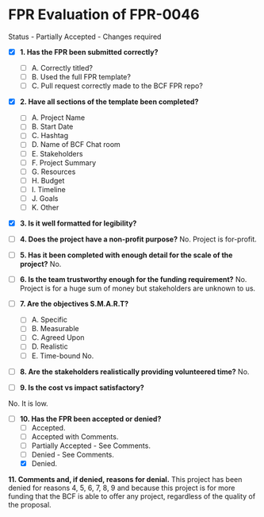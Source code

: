 
# FPR Evaluation of FPR-0046

Status - Partially Accepted - Changes required

- [x] **1. Has the FPR been submitted correctly?**
   - [ ] A. Correctly titled?
   - [ ] B. Used the full FPR template?
   - [ ] C. Pull request correctly made to the BCF FPR repo?

- [x] **2. Have all sections of the template been completed?**
   - [ ] A. Project Name
   - [ ] B. Start Date
   - [ ] C. Hashtag
   - [ ] D. Name of BCF Chat room
   - [ ] E. Stakeholders
   - [ ] F. Project Summary
   - [ ] G. Resources
   - [ ] H. Budget
   - [ ] I. Timeline
   - [ ] J. Goals
   - [ ] K. Other

- [x] **3. Is it well formatted for legibility?**

- [ ] **4. Does the project have a non-profit purpose?**
No. Project is for-profit.

- [ ] **5. Has it been completed with enough detail for the scale of the project?**
No.

- [ ] **6. Is the team trustworthy enough for the funding requirement?**
No. Project is for a huge sum of money but stakeholders are unknown to us.

- [ ] **7. Are the objectives S.M.A.R.T?**
   - [ ] A. Specific
   - [ ] B. Measurable
   - [ ] C. Agreed Upon
   - [ ] D. Realistic
   - [ ] E. Time-bound
No.

- [ ] **8. Are the stakeholders realistically providing volunteered time?**
No.

- [ ] **9. Is the cost vs impact satisfactory?**

No. It is low.

- [ ] **10. Has the FPR been accepted or denied?**
   - [ ] Accepted.
   - [ ] Accepted with Comments.
   - [ ] Partially Accepted - See Comments.
   - [ ] Denied - See Comments.
   - [x] Denied.

**11. Comments and, if denied, reasons for denial.**
This project has been denied for reasons 4, 5, 6, 7, 8, 9 and because this project is for more funding that the BCF is able to offer any project, regardless of the quality of the proposal.
